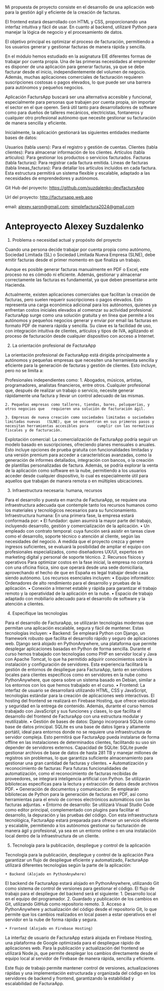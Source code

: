 
Mi propuesta de proyecto consiste en el desarrollo de una aplicación web para la gestión ágil y eficiente de la creación de facturas.

El frontend estará desarrollado con HTML y CSS, proporcionando una interfaz intuitiva y fácil de usar. En cuanto al backend, utilizaré Python para manejar la lógica de negocio y el procesamiento de datos.

El objetivo principal es optimizar el proceso de facturación, permitiendo a los usuarios generar y gestionar facturas de manera rápida y sencilla.

En el módulo hemos estudiado en la asignatura EIE diferentes formas de trabajar por cuenta propia. Una de las primeras necesidades al emprender es disponer de una aplicación para generar facturas, ya que se debe facturar desde el inicio, independientemente del volumen de negocio. Además, muchas aplicaciones comerciales de facturación requieren suscripciones costosas o pagos elevados, lo que puede ser una barrera para autónomos y pequeños negocios.

Aplicación FactursApp buscará ser una alternativa accesible y funcional, especialmente para personas que trabajen por cuenta propia, sin importar el sector en el que operen. Será útil tanto para desarrolladores de software como para dueños de talleres mecánicos, electricistas, fontaneros y cualquier otro profesional autónomo que necesite gestionar su facturación de manera sencilla y eficiente.

Inicialmente, la aplicación gestionará las siguientes entidades mediante bases de datos:

Usuarios (tabla users): Para el registro y gestión de cuentas.
Clientes (tabla clientes): Para almacenar información de los clientes.
Artículos (tabla articulos): Para gestionar los productos o servicios facturados.
Facturas (tabla facturas): Para registrar cada factura emitida.
Líneas de facturas (tabla lineas_facturas): Para detallar los artículos incluidos en cada factura.
Esta estructura permitirá un sistema flexible y escalable, adaptado a las necesidades de emprendedores y autónomos.


Git Hub del proyecto: https://github.com/suzdalenko-dev/factursApp

Url del proyecto:     http://factursapp.web.app

email: alexey.saron@gmail.com; simplefactura2024@gmail.com


# Anteproyecto Alexey Suzdalenko


1. Problema o necesidad actual y propósito del proyecto

Cuando una persona decide trabajar por cuenta propia como autónomo, Sociedad Limitada (SL) o Sociedad Limitada Nueva Empresa (SLNE), debe emitir facturas desde el primer momento en que finaliza un trabajo. 

Aunque es posible generar facturas manualmente en PDF o Excel, este proceso no es cómodo ni eficiente. Además, gestionar y almacenar correctamente las facturas es fundamental, ya que deben presentarse ante Hacienda.

Actualmente, existen aplicaciones comerciales que facilitan la creación de facturas, pero suelen requerir suscripciones o pagos elevados. Esto representa una carga económica adicional para los autónomos, quienes ya enfrentan costos iniciales elevados al comenzar su actividad profesional.
FacturaApp surge como una solución gratuita y en línea que permite a los autónomos y pequeños negocios generar y enviar por email las facturas en formato PDF de manera rápida y sencilla. Su clave es la facilidad de uso, con integración intuitiva de clientes, artículos y tipos de IVA, agilizando el proceso de facturación desde cualquier dispositivo con acceso a Internet.



2. La orientación profesional de FacturaApp

La orientación profesional de FacturaApp está dirigida principalmente a autónomos y pequeñas empresas que necesiten una herramienta sencilla y eficiente para la generación de facturas y gestión de clientes. Esto incluye, pero no se limita a:

Profesionales independientes como:
	1. Abogados, músicos, artistas, programadores, analistas financieros, entre otros.     	Cualquier profesional que, después de realizar un trabajo o servicio, necesite generar
	rápidamente una factura y llevar un control adecuado de las mismas.

	2. Pequeñas empresas como talleres, tiendas, bares, peluquerías, y otros negocios que 	requieren una solución de facturación ágil.

	3. Empresas de nueva creación como sociedades limitadas o sociedades limitadas nuevas 	(SLNE), que se encuentran en sus primeros pasos y necesitan herramientas accesibles para 	cumplir con las normativas fiscales y de facturación.

Explotación comercial: La comercialización de FacturaApp podría seguir un modelo basado en suscripciones, ofreciendo planes mensuales o anuales. Esto incluye opciones de prueba gratuita con funcionalidades limitadas y una versión premium para acceder a características avanzadas, como la generación de informes detallados, integración con bancos, o la creación de plantillas personalizadas de factura.
Además, se podría explorar la venta de la aplicación como software en la nube, permitiendo a los usuarios acceder desde cualquier dispositivo, lo cual es especialmente útil para aquellos que trabajan de manera remota o en múltiples ubicaciones.



3. Infraestructura necesaria: humana, recursos

Para el desarrollo y puesta en marcha de FacturaApp, se requiere una infraestructura adecuada que contemple tanto los recursos humanos como los materiales y tecnológicos necesarios para su funcionamiento.
Infraestructura humana:
En una primera fase, la empresa estará conformada por:
    • El fundador: quien asumirá la mayor parte del trabajo, incluyendo desarrollo, gestión y comercialización de la aplicación.
    • Un empleado con contrato temporal: cuya función será asistir en tareas clave como el desarrollo, soporte técnico o atención al cliente, según las necesidades del negocio.
A medida que el proyecto crezca y genere ingresos suficientes, se evaluará la posibilidad de ampliar el equipo con profesionales especializados, como diseñadores UX/UI, expertos en marketing digital y personal de soporte técnico.
2. Recursos físicos y operativos
Para optimizar costos en la fase inicial, la empresa no contará con una oficina física, sino que operará desde una sede domiciliaria, aprovechando el hecho de que en España es legal trabajar desde casa siendo autónomo.
Los recursos esenciales incluyen:
    • Equipo informático: Ordenadores de alto rendimiento para el desarrollo y pruebas de la aplicación.
    • Conexión a Internet estable y rápida para garantizar el trabajo remoto y la operatividad de la aplicación en la nube.
    • Espacio de trabajo adaptado con mobiliario adecuado para el desarrollo de software y la atención a clientes.




4. Especifique las tecnologías 

Para el desarrollo de FacturaApp, se utilizarán tecnologías modernas que permitan una aplicación escalable, segura y fácil de mantener. Estas tecnologías incluyen:
    • Backend: Se empleará Python con Django, un framework robusto que facilita el desarrollo rápido y seguro de aplicaciones web. Django será alojado en PythonAnywhere, una plataforma que permite desplegar aplicaciones basadas en Python de forma sencilla.
Durante el curso hemos trabajado con tecnologías como PHP en servidor local y Java con Apache Tomcat, lo que ha permitido adquirir conocimientos sobre la instalación y configuración de servidores. Esta experiencia facilitará la gestión de entornos de despliegue para FacturaApp, tanto en servidores locales para clientes específicos como en servidores en la nube como PythonAnywhere, que opera sobre un sistema basado en Debian, similar a los entornos con los que hemos trabajado en el curso.
    • Frontend: La interfaz de usuario se desarrollará utilizando HTML, CSS y JavaScript, tecnologías estándar para la creación de aplicaciones web interactivas. El hosting del frontend se realizará en Firebase Hosting, que ofrece velocidad y seguridad en la entrega de contenido.
Además, durante el curso hemos trabajado con JavaScript y sus funciones y clases, lo que facilita el desarrollo del frontend de FacturaApp con una estructura modular y reutilizable.
    • Gestión de bases de datos: Django incorporará SQLite como base de datos principal. SQLite es una base de datos ligera y altamente portátil, ideal para entornos donde no se requiere una infraestructura de servidor compleja. Esto permitirá que FacturaApp pueda instalarse de forma offline en las instalaciones de determinados clientes, facilitando su uso sin depender de servidores externos.
Capacidad de SQLite: SQLite puede gestionar archivos de base de datos de hasta 281 TB y manejar millones de registros sin problemas, lo que garantiza suficiente almacenamiento para gestionar una gran cantidad de facturas y clientes.
    • Automatización y reconocimiento de facturas: Para futuras funcionalidades de automatización, como el reconocimiento de facturas recibidas de proveedores, se integrará inteligencia artificial con Python. Se utilizarán bibliotecas específicas para la lectura y extracción de datos desde archivos PDF.
    • Generación de documentos y comunicación: Se emplearán bibliotecas de Python para la generación de facturas en PDF, así como herramientas para el envío de correos electrónicos automáticos con las facturas adjuntas.
    • Entorno de desarrollo: Se utilizará Visual Studio Code como editor principal, complementado con plugins para facilitar el desarrollo, la depuración y las pruebas del código.
Con esta infraestructura tecnológica, FacturaApp estará preparada para ofrecer un servicio eficiente y escalable, permitiendo a los autónomos gestionar su facturación de manera ágil y profesional, ya sea en un entorno online o en una instalación local dentro de la infraestructura de un cliente.



5. Tecnología para la publicación, despliegue y control de la aplicación

Tecnología para la publicación, despliegue y control de la aplicación
Para garantizar un flujo de despliegue eficiente y automatizado, FacturaApp utilizará diferentes tecnologías según la parte de la aplicación:
      
    • Backend (Alojado en PythonAnywhere)
El backend de FacturaApp estará alojado en PythonAnywhere, utilizando Git como sistema de control de versiones para gestionar el código.
El flujo de trabajo para el despliegue del backend será el siguiente:
        1. Desarrollo local en el equipo del programador.
        2. Guardado y publicación de los cambios en Git, utilizando GitHub como repositorio remoto.
        3. Acceso a PythonAnywhere y actualización del código desde el repositorio Git, lo que permite que los cambios realizados en local pasen a estar operativos en el servidor en la nube de forma rápida y segura.
      
    • Frontend (Alojado en Firebase Hosting)
La interfaz de usuario de FacturaApp estará alojada en Firebase Hosting, una plataforma de Google optimizada para el despliegue rápido de aplicaciones web.
Para la publicación y actualización del frontend se utilizará Node.js, que permite desplegar los cambios directamente desde el equipo local al servidor de Firebase de manera rápida, sencilla y eficiente.
      
Este flujo de trabajo permite mantener control de versiones, actualizaciones rápidas y una implementación estructurada y organizada del código en los servidores de backend y frontend, garantizando la estabilidad y escalabilidad de FacturaApp.
